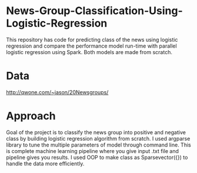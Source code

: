 # News-Group-Classification-Using-Logistic-Regression
This repository has code for predicting class of the news using logistic regression and compare the performance model run-time with parallel logistic regression using Spark. Both models are made from scratch. 

# Data
http://qwone.com/~jason/20Newsgroups/

# Approach
Goal of the project is to classify the news group into positive and negative class by building logistic regression algorithm from scratch. 
I used argparse library to tune the multiple parameters of model through command line. This is complete machine learning pipeline where you
give input .txt file and pipeline gives you results. I used OOP to make class as Sparsevector({}) to handle the data more efficiently. 

